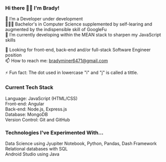 ### Hi there 👋🏻 I'm Brady!

🌱 I’m a Developer under development <br>
👨🏻‍🎓 Bachelor's in Computer Science supplemented by self-learing and augmented by the indispensible skill of GoogleFu <br>
🔭 I’m currently developing within the MEAN stack to sharpen my JavaScript skills <br>

🚀 Looking for front-end, back-end and/or full-stack Software Engineer position <br>
📫 How to reach me: bradyminer6471@gmail.com <br>

⚡ Fun fact: The dot used in lowercase "i" and "j" is called a tittle. <br>

### Current Tech Stack
Language: JavaScript (HTML/CSS)<br>
Front-end: Angular<br>
Back-end: Node.js, Express.js <br>
Database: MongoDB <br>
Version Control: Git and GitHub <br>

### Technologies I've Experimented With...
Data Science using Jyupiter Notebook, Python, Pandas, Dash Framework <br>
Relational databases with SQL <br>
Android Studio using Java <br>
